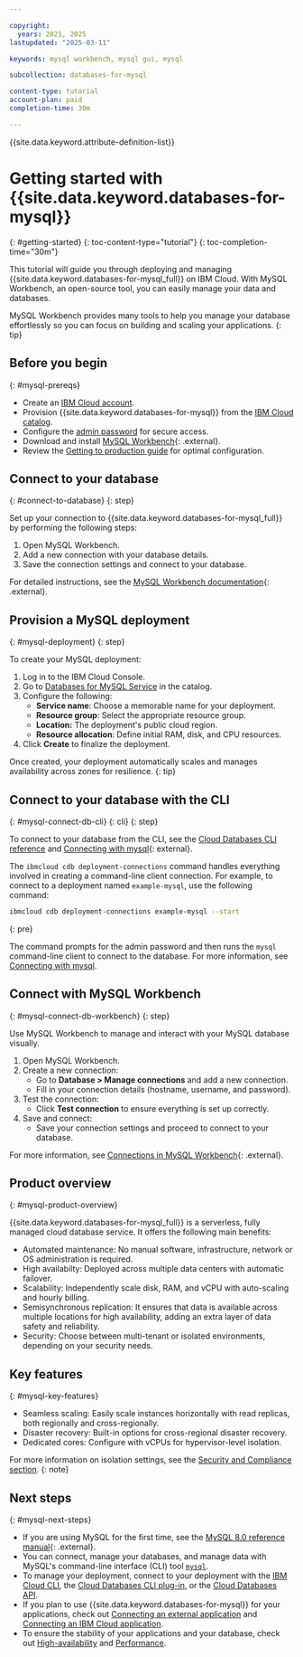 ```yaml
---

copyright:
  years: 2021, 2025
lastupdated: "2025-03-11"

keywords: mysql workbench, mysql gui, mysql

subcollection: databases-for-mysql

content-type: tutorial
account-plan: paid
completion-time: 30m

---
```


{{site.data.keyword.attribute-definition-list}}

# Getting started with {{site.data.keyword.databases-for-mysql}}
{: #getting-started}
{: toc-content-type="tutorial"}
{: toc-completion-time="30m"}

This tutorial will guide you through deploying and managing {{site.data.keyword.databases-for-mysql_full}} on IBM Cloud. With MySQL Workbench, an open-source tool, you can easily manage your data and databases.

MySQL Workbench provides many tools to help you manage your database effortlessly so you can focus on building and scaling your applications.
{: tip}

## Before you begin
{: #mysql-prereqs}

- Create an [IBM Cloud account](https://cloud.ibm.com/registration).
- Provision {{site.data.keyword.databases-for-mysql}} from the [IBM Cloud catalog](https://cloud.ibm.com/catalog/services/databases-for-mysql).
- Configure the [admin password](/docs/databases-for-mysql?topic=databases-for-mysql-user-management&interface=ui#user-management-set-admin-password-ui) for secure access.
- Download and install [MySQL Workbench](https://dev.mysql.com/downloads/workbench/){: .external}.
- Review the [Getting to production guide](/docs/cloud-databases?topic=cloud-databases-best-practices) for optimal configuration.

## Connect to your database
{: #connect-to-database}
{: step}

Set up your connection to {{site.data.keyword.databases-for-mysql_full}} by performing the following steps:

1. Open MySQL Workbench.
2. Add a new connection with your database details.
3. Save the connection settings and connect to your database.

For detailed instructions, see the [MySQL Workbench documentation](https://dev.mysql.com/doc/workbench/en/wb-mysql-connections.html){: .external}.

## Provision a MySQL deployment
{: #mysql-deployment}
{: step}

To create your MySQL deployment:

1. Log in to the IBM Cloud Console.
2. Go to [Databases for MySQL Service](https://cloud.ibm.com/catalog/services/databases-for-mysql) in the catalog.
3. Configure the following:
   - **Service name**: Choose a memorable name for your deployment.
   - **Resource group**: Select the appropriate resource group.
   - **Location:** The deployment's public cloud region.
   - **Resource allocation**: Define initial RAM, disk, and CPU resources.
4. Click **Create** to finalize the deployment.

Once created, your deployment automatically scales and manages availability across zones for resilience.
{: tip}

## Connect to your database with the CLI
{: #mysql-connect-db-cli}
{: cli}
{: step}

To connect to your database from the CLI, see the [Cloud Databases CLI reference](https://cloud.ibm.com/docs/databases-cli-plugin?topic=databases-cli-plugin-cdb-reference) and [Connecting with mysql](https://dev.mysql.com/doc/workbench/en/wb-mysql-connections.html){: external}.

The `ibmcloud cdb deployment-connections` command handles everything involved in creating a command-line client connection. For example, to connect to a deployment named `example-mysql`, use the following command:

```sh
ibmcloud cdb deployment-connections example-mysql --start
```
{: pre}

The command prompts for the admin password and then runs the `mysql` command-line client to connect to the database. For more information, see [Connecting with mysql](/docs/databases-for-mysql?topic=databases-for-mysql-connecting-mysql).

## Connect with MySQL Workbench
{: #mysql-connect-db-workbench}
{: step}

Use MySQL Workbench to manage and interact with your MySQL database visually.

1. Open MySQL Workbench.
2. Create a new connection:
   - Go to **Database > Manage connections** and add a new connection.
   - Fill in your connection details (hostname, username, and password).
3. Test the connection:
   - Click **Test connection** to ensure everything is set up correctly.
4. Save and connect:
   - Save your connection settings and proceed to connect to your database.

For more information, see [Connections in MySQL Workbench](https://dev.mysql.com/doc/workbench/en/wb-mysql-connections.html){: .external}.

## Product overview
{: #mysql-product-overview}

{{site.data.keyword.databases-for-mysql_full}} is a serverless, fully managed cloud database service. It offers the following main benefits:

- Automated maintenance: No manual software, infrastructure, network or OS administration is required.
- High availabilty: Deployed across multiple data centers with automatic failover.
- Scalability: Independently scale disk, RAM, and vCPU with auto-scaling and hourly billing.
- Semisynchronous replication: It ensures that data is available across multiple locations for high availability, adding an extra layer of data safety and reliability.
- Security: Choose between multi-tenant or isolated environments, depending on your security needs.

## Key features
{: #mysql-key-features}

- Seamless scaling: Easily scale instances horizontally with read replicas, both regionally and cross-regionally.
- Disaster recovery: Built-in options for cross-regional disaster recovery.
- Dedicated cores: Configure with vCPUs for hypervisor-level isolation.

For more information on isolation settings, see the [Security and Compliance section](/docs/cloud-databases?topic=cloud-databases-manage-security-compliance).
{: note}

## Next steps
{: #mysql-next-steps}

- If you are using MySQL for the first time, see the [MySQL 8.0 reference manual](https://dev.mysql.com/doc/refman/8.0/en/){: .external}.  
- You can connect, manage your databases, and manage data with MySQL's command-line interface (CLI) tool [`mysql`](/docs/databases-for-mysql?topic=databases-for-mysql-connecting-mysql).
- To manage your deployment, connect to your deployment with the [IBM Cloud CLI](/docs/cli?topic=cli-install-ibmcloud-cli), the [Cloud Databases CLI plug-in](/docs/databases-cli-plugin?topic=databases-cli-plugin-cdb-reference), or the [Cloud Databases API](https://cloud.ibm.com/apidocs/cloud-databases-api).
- If you plan to use {{site.data.keyword.databases-for-mysql}} for your applications, check out [Connecting an external application](/docs/databases-for-mysql?topic=databases-for-mysql-external-app) and [Connecting an IBM Cloud application](/docs/databases-for-mysql?topic=databases-for-mysql-ibmcloud-app).
- To ensure the stability of your applications and your database, check out [High-availability](/docs/databases-for-mysql?topic=cloud-databases-ha-dr) and [Performance](/docs/databases-for-mysql?topic=databases-for-mysql-performance).
